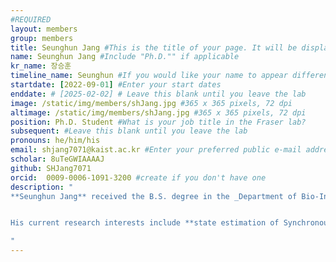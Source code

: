 ```yaml
---
#REQUIRED
layout: members
group: members
title: Seunghun Jang #This is the title of your page. It will be displayed in the navigation bar and on the page itself.
name: Seunghun Jang #Include "Ph.D."" if applicable
kr_name: 장승훈
timeline_name: Seunghun #If you would like your name to appear differently on the Lab timeline, fill out this line.
startdate: [2022-09-01] #Enter your start dates
enddate: # [2025-02-02] # Leave this blank until you leave the lab
image: /static/img/members/shJang.jpg #365 x 365 pixels, 72 dpi
altimage: /static/img/members/shJang.jpg #365 x 365 pixels, 72 dpi
position: Ph.D. Student #What is your job title in the Fraser lab?
subsequent: #Leave this blank until you leave the lab
pronouns: he/him/his
email: shjang7071@kaist.ac.kr #Enter your preferred public e-mail address
scholar: 8uTeGWIAAAAJ 
github: SHJang7071
orcid:  0009-0006-1091-3200 #create if you don't have one
description: "
**Seunghun Jang** received the B.S. degree in the _Department of Bio-Industrial Machinery Engineering_ from **Pusan National University**, Pusan, South Korea, in 2021, and the M.S. degree in the _Department of Mechanical Engineering_ from **Gwangju Institute of Science and Technology (GIST)**, Gwangju, South Korea, in 2024. He is currently pursuing a _Part time Contract Research Scientist_ in the _Cho Chun Shik Graduate School of Mobility_ at the **KAIST**, Daejeon, South Korea, where he is a member of the _MIC Lab_ .


His current research interests include **state estimation of Synchronous Machines (SMs)**, **physics-informed online learning of SMs**, **optimal control of electric drives**.

"
---
```

